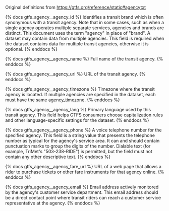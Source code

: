 Original definitions from https://gtfs.org/reference/static#agencytxt

{% docs gtfs_agency\_\_agency_id %}
Identifies a transit brand which is often synonymous with a transit agency. Note that in some cases, such as when a single agency operates multiple separate services, agencies and brands are distinct. This document uses the term "agency" in place of "brand". A dataset may contain data from multiple agencies. This field is required when the dataset contains data for multiple transit agencies, otherwise it is optional.
{% enddocs %}

{% docs gtfs_agency\_\_agency_name %}
Full name of the transit agency.
{% enddocs %}

{% docs gtfs_agency\_\_agency_url %}
URL of the transit agency.
{% enddocs %}

{% docs gtfs_agency\_\_agency_timezone %}
Timezone where the transit agency is located. If multiple agencies are specified in the dataset, each must have the same agency_timezone.
{% enddocs %}

{% docs gtfs_agency\_\_agency_lang %}
Primary language used by this transit agency. This field helps GTFS consumers choose capitalization rules and other language-specific settings for the dataset.
{% enddocs %}

{% docs gtfs_agency\_\_agency_phone %}
A voice telephone number for the specified agency. This field is a string value that presents the telephone number as typical for the agency's service area. It can and should contain punctuation marks to group the digits of the number. Dialable text (for example, TriMet's "503-238-RIDE") is permitted, but the field must not contain any other descriptive text.
{% enddocs %}

{% docs gtfs_agency\_\_agency_fare_url %}
URL of a web page that allows a rider to purchase tickets or other fare instruments for that agency online.
{% enddocs %}

{% docs gtfs_agency\_\_agency_email %}
Email address actively monitored by the agency's customer service department. This email address should be a direct contact point where transit riders can reach a customer service representative at the agency.
{% enddocs %}
